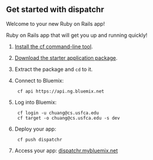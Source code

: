 Get started with dispatchr
-----------------------------------
Welcome to your new Ruby on Rails app!

Ruby on Rails app that will get you up and running quickly!

1. [Install the cf command-line tool](https://www.ng.bluemix.net/docs/#starters/BuildingWeb.html#install_cf).
2. [Download the starter application package](https://console.ng.bluemix.net:443/rest/../rest/apps/f7add136-8585-4d79-9176-a34300151693/starter-download).
3. Extract the package and `cd` to it.
4. Connect to Bluemix:

		cf api https://api.ng.bluemix.net

5. Log into Bluemix:

		cf login -u chuang@cs.usfca.edu
		cf target -o chuang@cs.usfca.edu -s dev
		
6. Deploy your app:

		cf push dispatchr

7. Access your app: [dispatchr.mybluemix.net](//dispatchr.mybluemix.net)
